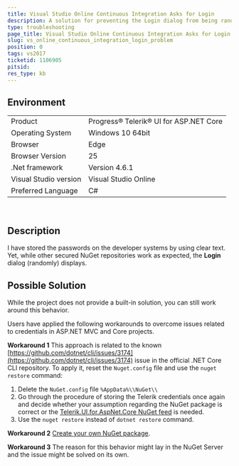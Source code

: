 ```yaml
---
title: Visual Studio Online Continuous Integration Asks for Login
description: A solution for preventing the Login dialog from being randomly displayed during builds in VS Online builds.
type: troubleshooting
page_title: Visual Studio Online Continuous Integration Asks for Login
slug: vs_online_continuous_integration_login_problem
position: 0
tags: vs2017
ticketid: 1106905
pitsid:
res_type: kb
---
```


## Environment

<table>
 <tr>
  <td>Product</td>
  <td>Progress® Telerik® UI for ASP.NET Core</td>
 </tr>
 <tr>
  <td>Operating System</td>
  <td>Windows 10 64bit</td>
 </tr>
 <tr>
  <td>Browser</td>
  <td>Edge</td>
 </tr>
 <tr>
  <td>Browser Version</td>
  <td>25</td>
 </tr>
 <tr>
  <td>.Net framework</td>
  <td>Version 4.6.1</td>
 </tr>
 <tr>
  <td>Visual Studio version</td>
  <td>Visual Studio Online</td>
 </tr>
 <tr>
  <td>Preferred Language</td>
  <td>C#</td>
 </tr>
</table> 

## Description

I have stored the passwords on the developer systems by using clear text. Yet, while other secured NuGet repositories work as expected, the **Login** dialog (randomly) displays. 

## Possible Solution

While the project does not provide a built-in solution, you can still work around this behavior.

Users have applied the following workarounds to overcome issues related to credentials in ASP.NET MVC and Core projects.

**Workaround 1** This approach is related to the known [https://github.com/dotnet/cli/issues/3174](https://github.com/dotnet/cli/issues/3174) issue in the official .NET Core CLI repository. To apply it, reset the `Nuget.config` file and use the `nuget restore` command:

1. Delete the `NuGet.config` file `%AppData%\\NuGet\\`  
1. Go through the procedure of storing the Telerik credentials once again and decide whether your assumption regarding the NuGet package is correct or the [Telerik.UI.for.AspNet.Core NuGet feed](http://docs.telerik.com/aspnet-mvc/getting-started/nuget-install#use-the-telerik-private-nuget-feed) is needed.  
1. Use the `nuget restore` instead of `dotnet restore` command.  

**Workaround 2** [Create your own NuGet package](https://docs.microsoft.com/en-us/nuget/create-packages/creating-a-package).

**Workaround 3** The reason for this behavior might lay in the NuGet Server and the issue might be solved on its own.
